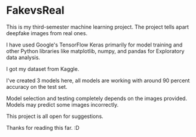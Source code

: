 # FakevsReal
This is my third-semester machine learning project. The project tells apart deepfake images from real ones.

I have used Google's TensorFlow Keras primarily for model training and other Python libraries like matplotlib, numpy, and pandas for Exploratory data analysis.

I got my dataset from Kaggle.

I've created 3 models here, all models are working with around 90 percent accuracy on the test set.

Model selection and testing completely depends on the images provided. Models may predict some images incorrectly.

This project is all open for suggestions. 

Thanks for reading this far. :D
